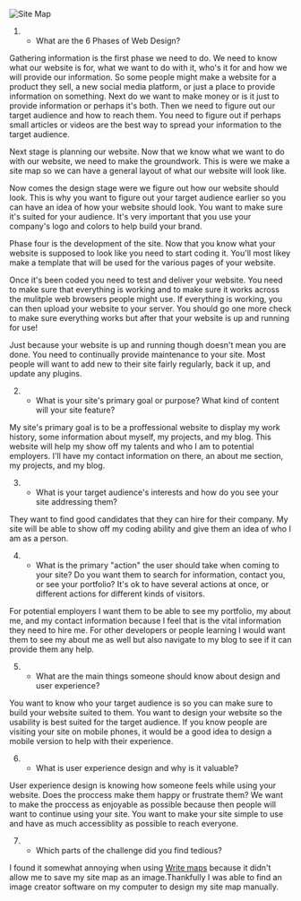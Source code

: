 ![Site Map](/KyleRombach/phase-0/blob/master/phase-0/week-2/imgs/site-map.jpg)

1. - What are the 6 Phases of Web Design?

Gathering information is the first phase we need to do. We need to know what our website is for, what we want to do with it, who's it for and how we will provide our information. So some people might make a website for a product they sell, a new social media platform, or just a place to provide information on something. Next do we want to make money or is it just to provide information or perhaps it's both. Then we need to figure out our target audience and how to reach them. You need to figure out if perhaps small articles or videos are the best way to spread your information to the target audience.

Next stage is planning our website. Now that we know what we want to do with our website, we need to make the groundwork. This is were we make a site map so we can have a general layout of what our website will look like.

Now comes the design stage were we figure out how our website should look. This is why you want to figure out your target audience earlier so you can have an idea of how your website should look. You want to make sure it's suited for your audience. It's very important that you use your company's logo and colors to help build your brand.

Phase four is the development of the site. Now that you know what your website is supposed to look like you need to start coding it. You'll most likey make a template that will be used for the various pages of your website.

Once it's been coded you need to test and deliver your website. You need to make sure that everything is working and to make sure it works across the mulitple web browsers people might use. If everything is working, you can then upload your website to your server. You should go one more check to make sure everything works but after that your website is up and running for use!

Just because your website is up and running though doesn't mean you are done. You need to continually provide maintenance to your site. Most people will want to add new to their site fairly regularly, back it up, and update any plugins.


2. - What is your site's primary goal or purpose? What kind of content will your site feature?

My site's primary goal is to be a proffessional website to display my work history, some information about myself, my projects, and my blog. This website will help my show off my talents and who I am to potential employers. I'll have my contact information on there, an about me section, my projects, and my blog.

3. - What is your target audience's interests and how do you see your site addressing them?

They want to find good candidates that they can hire for their company. My site will be able to show off my coding ability and give them an idea of who I am as a person.

4. - What is the primary "action" the user should take when coming to your site? Do you want them to search for information, contact you, or see your portfolio? It's ok to have several actions at once, or different actions for different kinds of visitors.

For potential employers I want them to be able to see my portfolio, my about me, and my contact information because I feel that is the vital information they need to hire me.
For other developers or people learning I would want them to see my about me as well but also navigate to my blog to see if it can provide them any help.

5. - What are the main things someone should know about design and user experience?

You want to know who your target audience is so you can make sure to build your website suited to them. You want to design your website so the usability is best suited for the target audience. If you know people are visiting your site on mobile phones, it would be a good idea to design a mobile version to help with their experience.

6. - What is user experience design and why is it valuable?

User experience design is knowing how someone feels while using your website. Does the proccess make them happy or frustrate them? We want to make the proccess as enjoyable as possible because then people will want to continue using your site. You want to make your site simple to use and have as much accessiblity as possible to reach everyone.

7. - Which parts of the challenge did you find tedious?

I found it somewhat annoying when using [Write maps](https://www.writemaps.com/) because it didn't allow me to save my site map as an image.Thankfully I was able to find an image creator software on my computer to design my site map manually.